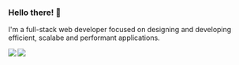 ### Hello there! 👋

I'm a full-stack web developer focused on designing and developing efficient, scalabe and performant applications.

<a href="#"><img align="left" src="https://github-readme-stats.vercel.app/api/?username=kaskaush&theme=dark&show_icons=true&count_private=true&hide=prs,issues,contribs" /></a>
<a href="#"><img align="left" src="https://github-readme-stats.vercel.app/api/top-langs/?username=kaskaush&layout=compact&theme=dark"/></a>
